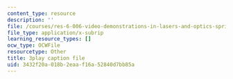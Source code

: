 ```yaml
---
content_type: resource
description: ''
file: /courses/res-6-006-video-demonstrations-in-lasers-and-optics-spring-2008/3432f20a018b2eaaf16a52840d7bb85a_G9kl6-lRHNs.srt
file_type: application/x-subrip
learning_resource_types: []
ocw_type: OCWFile
resourcetype: Other
title: 3play caption file
uid: 3432f20a-018b-2eaa-f16a-52840d7bb85a
---
```

